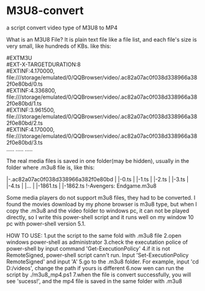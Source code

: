 # M3U8-convert
a script convert video type of M3U8 to MP4 

What is an M3U8 File? It is plain text file like a file list, and each file's size is very small, like hundreds of KBs. like this:

  #EXTM3U  
  #EXT-X-TARGETDURATION:8  
  #EXTINF:4.170000,
  file:///storage/emulated/0/QQBrowser/video/.ac82a07ac0f038d338966a382f0e80bd/0.ts  
  #EXTINF:4.336800,
  file:///storage/emulated/0/QQBrowser/video/.ac82a07ac0f038d338966a382f0e80bd/1.ts  
  #EXTINF:3.961500,
  file:///storage/emulated/0/QQBrowser/video/.ac82a07ac0f038d338966a382f0e80bd/2.ts  
  #EXTINF:4.170000,
  file:///storage/emulated/0/QQBrowser/video/.ac82a07ac0f038d338966a382f0e80bd/3.ts  
  .....
  .....
  .....
  
  
The real media files is saved in one folder(may be hidden), usually in the folder where .m3u8 file is, like this:

|-.ac82a07ac0f038d338966a382f0e80bd
|   |-0.ts
|   |-1.ts
|   |-2.ts
|   |-3.ts
|   |-4.ts
|   |...
|   |-1861.ts
|   |-1862.ts
!-Avengers: Endgame.m3u8


Some media players do not support m3u8 files, they had to be converted. I found the movies download by my phone browser is m3u8 type, but when I copy the .m3u8 and the video folder to windows pc, it can not be played directly, so I write this power-shell script and it runs well on my window 10 pc with power-shell version 5.1.

HOW TO USE:
 1.put the script to  the same fold with .m3u8 file
 2.open windows power-shell as administrator
 3.check the executation police of power-shell by input command 'Get-ExecutionPolicy'
 4.if it is not RemoteSigned, power-shell script cann't run. Input 'Set-ExecutionPolicy RemoteSigned' and input 'A'
 5.go to the .m3u8 folder. For example, input 'cd D:/videos', change the path if yours is different
 6.now wen can run the script by ./m3u8_mp4.ps1
 7.when the file is convert successfully, you will see 'sucess!', and the mp4 file is saved in the same folder with .m3u8
 

